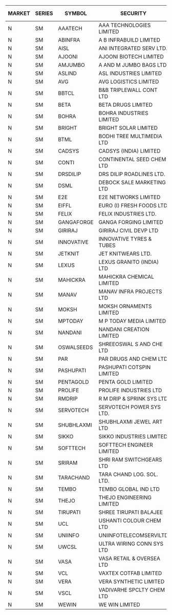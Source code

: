 


| MARKET | SERIES | SYMBOL | SECURITY | PREV CL PR | OPEN PRICE | HIGH PRICE | LOW PRICE | CLOSE PRICE | NET TRDVAL | NET TRDQTY | CORP IND | HI 52 WK | LO 52 WK |
| ----- | ----- | ----- | ----- | ----- | ----- | ----- | ----- | ----- | ----- | ----- | ----- | ----- | ----- |
| N | SM | AAATECH | AAA TECHNOLOGIES LIMITED | 42.00 | 42.00 | 42.00 | 42.00 | 42.00 | 126000.00 | 3000 |  | 48.00 | 42.00 |
| N | SM | ABINFRA | A B INFRABUILD LIMITED | 7.10 | 7.05 | 7.05 | 6.75 | 6.75 | 82200.00 | 12000 |  | 12.50 | 5.00 |
| N | SM | AISL | ANI INTEGRATED SERV LTD. | 25.50 | 25.50 | 25.50 | 25.50 | 25.50 | 91800.00 | 3600 |  | 26.95 | 14.30 |
| N | SM | AJOONI | AJOONI BIOTECH LIMITED | 31.40 | 31.00 | 32.60 | 31.00 | 32.60 | 378400.00 | 12000 |  | 36.50 | 6.35 |
| N | SM | AMJUMBO | A AND M JUMBO BAGS LTD | 11.90 | 11.40 | 11.40 | 11.40 | 11.40 | 91200.00 | 8000 |  | 14.40 | 5.85 |
| N | SM | ASLIND | ASL INDUSTRIES LIMITED | 18.50 | 19.00 | 19.00 | 17.60 | 17.60 | 709600.00 | 40000 |  | 19.00 | 4.75 |
| N | SM | AVG | AVG LOGISTICS LIMITED | 45.00 | 42.75 | 42.75 | 42.75 | 42.75 | 102600.00 | 2400 |  | 69.00 | 23.10 |
| N | SM | BBTCL | B&B TRIPLEWALL CONT LTD | 68.70 | 66.00 | 71.70 | 66.00 | 71.60 | 627600.00 | 9000 |  | 72.60 | 27.20 |
| N | SM | BETA | BETA DRUGS LIMITED | 118.25 | 122.45 | 124.15 | 120.60 | 124.10 | 1578640.00 | 12800 |  | 140.80 | 37.00 |
| N | SM | BOHRA | BOHRA INDUSTRIES LIMITED | 1.70 | 1.65 | 1.65 | 1.65 | 1.65 | 3300.00 | 2000 |  | 2.00 | .35 |
| N | SM | BRIGHT | BRIGHT SOLAR LIMITED | 12.40 | 12.40 | 12.85 | 12.25 | 12.50 | 899550.00 | 72000 |  | 14.50 | 4.70 |
| N | SM | BTML | BODHI TREE MULTIMEDIA LTD | 75.75 | 82.00 | 82.00 | 82.00 | 82.00 | 98400.00 | 1200 |  | 96.00 | 68.50 |
| N | SM | CADSYS | CADSYS (INDIA) LIMITED | 19.30 | 19.30 | 19.30 | 18.55 | 18.55 | 114300.00 | 6000 |  | 30.15 | 15.50 |
| N | SM | CONTI | CONTINENTAL SEED CHEM LTD | 7.00 | 7.35 | 7.35 | 7.35 | 7.35 | 48995.10 | 6666 |  | 45.90 | 5.55 |
| N | SM | DRSDILIP | DRS DILIP ROADLINES LTD. | 78.00 | 75.25 | 75.25 | 75.25 | 75.25 | 120400.00 | 1600 |  | 78.00 | 60.00 |
| N | SM | DSML | DEBOCK SALE MARKETING LTD | 8.30 | 8.70 | 8.70 | 8.70 | 8.70 | 156600.00 | 18000 |  | 21.95 | 3.50 |
| N | SM | E2E | E2E NETWORKS LIMITED | 49.75 | 47.60 | 47.60 | 47.30 | 47.30 | 379400.00 | 8000 |  | 61.30 | 13.30 |
| N | SM | EIFFL | EURO (I) FRESH FOODS LTD | 112.00 | 110.00 | 123.20 | 110.00 | 117.65 | 1387440.00 | 12000 |  | 123.20 | 64.80 |
| N | SM | FELIX | FELIX INDUSTRIES LTD. | 43.70 | 45.35 | 45.35 | 45.35 | 45.35 | 181400.00 | 4000 |  | 46.00 | 10.80 |
| N | SM | GANGAFORGE | GANGA FORGING LIMITED | 30.00 | 30.60 | 30.85 | 30.60 | 30.75 | 982800.00 | 32000 |  | 34.70 | 8.70 |
| N | SM | GIRIRAJ | GIRIRAJ CIVIL DEVP LTD | 44.50 | 44.50 | 45.00 | 44.50 | 45.00 | 2699400.00 | 60000 |  | 47.05 | 20.95 |
| N | SM | INNOVATIVE | INNOVATIVE TYRES & TUBES | 8.65 | 8.25 | 8.95 | 8.25 | 8.60 | 851700.00 | 99000 |  | 10.35 | 5.40 |
| N | SM | JETKNIT | JET KNITWEARS LTD. | 25.50 | 24.25 | 24.25 | 24.25 | 24.25 | 36375.00 | 1500 |  | 29.15 | 19.00 |
| N | SM | LEXUS | LEXUS GRANITO (INDIA) LTD | 17.75 | 18.00 | 18.00 | 17.50 | 17.70 | 356500.00 | 20000 |  | 22.50 | 4.55 |
| N | SM | MAHICKRA | MAHICKRA CHEMICAL LIMITED | 82.75 | 79.00 | 79.00 | 78.80 | 78.80 | 473400.00 | 6000 |  | 92.90 | 70.00 |
| N | SM | MANAV | MANAV INFRA PROJECTS LTD | 4.40 | 4.60 | 4.60 | 4.60 | 4.60 | 18400.00 | 4000 |  | 5.50 | 4.20 |
| N | SM | MOKSH | MOKSH ORNAMENTS LIMITED | 36.75 | 36.00 | 37.00 | 35.25 | 36.05 | 2592000.00 | 72000 |  | 42.50 | 21.00 |
| N | SM | MPTODAY | M P TODAY MEDIA LIMITED | 13.90 | 13.40 | 13.40 | 13.40 | 13.40 | 53600.00 | 4000 |  | 21.50 | 9.70 |
| N | SM | NANDANI | NANDANI CREATION LIMITED | 21.00 | 20.10 | 20.10 | 19.95 | 19.95 | 300500.00 | 15000 |  | 24.30 | 7.65 |
| N | SM | OSWALSEEDS | SHREEOSWAL S AND CHE LTD | 29.25 | 29.00 | 29.00 | 29.00 | 29.00 | 464000.00 | 16000 |  | 50.45 | 21.80 |
| N | SM | PAR | PAR DRUGS AND CHEM LTD | 67.20 | 65.70 | 65.70 | 65.65 | 65.65 | 262700.00 | 4000 |  | 74.80 | 26.20 |
| N | SM | PASHUPATI | PASHUPATI COTSPIN LIMITED | 62.00 | 50.00 | 70.00 | 50.00 | 63.50 | 396000.00 | 6400 |  | 81.00 | 40.00 |
| N | SM | PENTAGOLD | PENTA GOLD LIMITED | 74.90 | 78.45 | 78.45 | 78.45 | 78.45 | 235350.00 | 3000 |  | 78.45 | 15.40 |
| N | SM | PROLIFE | PROLIFE INDUSTRIES LTD | 60.75 | 58.00 | 58.00 | 58.00 | 58.00 | 174000.00 | 3000 |  | 67.90 | 30.50 |
| N | SM | RMDRIP | R M DRIP & SPRINK SYS LTD | 27.00 | 25.75 | 27.80 | 25.65 | 26.75 | 316800.00 | 12000 |  | 63.00 | 14.65 |
| N | SM | SERVOTECH | SERVOTECH POWER SYS LTD. | 18.80 | 18.80 | 18.80 | 18.80 | 18.80 | 75200.00 | 4000 |  | 23.80 | 7.75 |
| N | SM | SHUBHLAXMI | SHUBHLAXMI JEWEL ART LTD | 18.70 | 17.80 | 17.80 | 17.80 | 17.80 | 17800.00 | 1000 |  | 43.90 | 12.05 |
| N | SM | SIKKO | SIKKO INDUSTRIES LIMITED | 30.10 | 30.20 | 31.00 | 30.20 | 31.00 | 614200.00 | 20000 |  | 33.80 | 18.00 |
| N | SM | SOFTTECH | SOFTTECH ENGINEER LIMITED | 91.00 | 91.00 | 91.00 | 91.00 | 91.00 | 145600.00 | 1600 |  | 97.00 | 32.45 |
| N | SM | SRIRAM | SHRI RAM SWITCHGEARS LTD | 11.75 | 11.20 | 12.30 | 11.20 | 12.30 | 832200.00 | 72000 |  | 15.10 | 11.20 |
| N | SM | TARACHAND | TARA CHAND LOG. SOL. LTD. | 31.00 | 28.65 | 31.95 | 28.65 | 31.95 | 121200.00 | 4000 |  | 42.75 | 21.10 |
| N | SM | TEMBO | TEMBO GLOBAL IND LTD | 187.50 | 193.00 | 206.90 | 190.10 | 202.70 | 8708100.00 | 44000 |  | 260.80 | 115.00 |
| N | SM | THEJO | THEJO ENGINEERING LIMITED | 1325.00 | 1309.00 | 1309.00 | 1309.00 | 1309.00 | 130900.00 | 100 |  | 1469.00 | 350.55 |
| N | SM | TIRUPATI | SHREE TIRUPATI BALAJEE | 41.80 | 41.70 | 41.70 | 41.70 | 41.70 | 2126700.00 | 51000 |  | 72.25 | 22.40 |
| N | SM | UCL | USHANTI COLOUR CHEM LTD | 30.30 | 25.50 | 36.35 | 25.50 | 36.35 | 1211700.00 | 36000 |  | 39.40 | 20.50 |
| N | SM | UNIINFO | UNIINFOTELECOMSERVILTD | 20.15 | 19.15 | 21.15 | 19.15 | 21.10 | 122800.00 | 6000 |  | 28.90 | 7.85 |
| N | SM | UWCSL | ULTRA WIRING CONN SYS LTD | 30.45 | 30.45 | 30.45 | 30.45 | 30.45 | 121800.00 | 4000 |  | 30.75 | 22.65 |
| N | SM | VASA | VASA RETAIL & OVERSEA LTD | 6.55 | 6.25 | 6.25 | 6.25 | 6.25 | 25000.00 | 4000 |  | 8.20 | 5.00 |
| N | SM | VCL | VAXTEX COTFAB LIMITED | 24.10 | 24.30 | 24.30 | 24.30 | 24.30 | 145800.00 | 6000 |  | 27.35 | 15.20 |
| N | SM | VERA | VERA SYNTHETIC LIMITED | 36.50 | 34.70 | 34.70 | 34.70 | 34.70 | 156150.00 | 4500 |  | 112.60 | 34.70 |
| N | SM | VSCL | VADIVARHE SPCLTY CHEM LTD | 16.00 | 15.20 | 15.20 | 15.20 | 15.20 | 410400.00 | 27000 |  | 19.55 | 5.85 |
| N | SM | WEWIN | WE WIN LIMITED | 36.80 | 38.60 | 38.60 | 35.15 | 35.15 | 150950.00 | 4000 |  | 88.00 | 35.15 |



